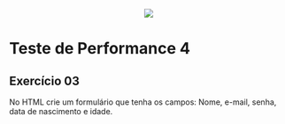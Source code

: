 <p align="center">
    <img src="https://www.infnet.edu.br/infnet/wp-content/themes/infnet.homepage//assets/img/LogoInfnetRodape.png"/>
</p>

# Teste de Performance 4

## Exercício 03

No HTML crie um formulário que tenha os campos: Nome, e-mail, senha, data de nascimento e idade.
  